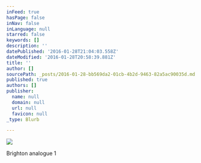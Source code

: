 ```yaml
---
inFeed: true
hasPage: false
inNav: false
inLanguage: null
starred: false
keywords: []
description: ''
datePublished: '2016-01-28T21:04:03.558Z'
dateModified: '2016-01-28T20:58:39.881Z'
title: ''
author: []
sourcePath: _posts/2016-01-28-bb569da2-01cb-4b2d-9463-82a5ac90035d.md
published: true
authors: []
publisher:
  name: null
  domain: null
  url: null
  favicon: null
_type: Blurb

---
```

![](https://the-grid-user-content.s3-us-west-2.amazonaws.com/6e204a35-39a5-425c-8f41-ed2df4e1d5fc.jpg)

Brighton analogue 1